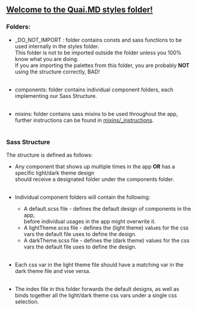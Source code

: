 ## <ins>Welcome to the Quai.MD styles folder!</ins>

### Folders:

- _DO_NOT_IMPORT : folder contains consts and sass functions to be used internally in the styles folder.
  <br>This folder is not to be imported outside the folder unless you 100% know what you are doing.
  <br>If you are importing the palettes from this folder, you are probably **NOT** using the structure correctly, BAD!
  <br><br>

- components: folder contains individual component folders, each implementing our Sass Structure.
  <br><br>

- mixins: folder contains sass mixins to be used throughout the app, further instructions can be found
  in [mixins/_instructions](mixins/_instructions.md).
  <br><br>

### Sass Structure

The structure is defined as follows:

- Any component that shows up multiple times in the app **OR** has a specific light/dark theme design
  <br>should receive a designated folder under the components folder.
  <br><br>

- Individual component folders will contain the following:
    - A default.scss file - defines the default design of components in the app,
      <br>before individual usages in the app might overwrite it.
    - A lightTheme.scss file - defines the (light theme) values for the css vars the default file uses to define the design.
    - A darkTheme.scss file - defines the (dark theme) values for the css vars the default file uses to define the design.
      <br><br>
- Each css var in the light theme file should have a matching var in the dark theme file and vise versa.
  <br><br>
- The index file in this folder forwards the default designs, as well as binds together all the light/dark theme css vars under a single css selection.
